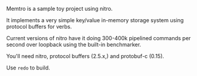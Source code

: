 Memtro is a sample toy project using nitro.

It implements a very simple key/value in-memory storage
system using protocol buffers for verbs.

Current versions of nitro have it doing 300-400k pipelined
commands per second over loopback using the built-in benchmarker.

You'll need nitro, protocol buffers (2.5.x,) and protobuf-c (0.15).

Use `redo` to build.
